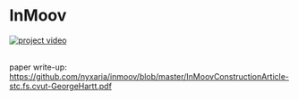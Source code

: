 # InMoov
[![project video](https://i.imgur.com/9aotSNi.jpg)](https://vimeo.com/283325798)
<br><br>

paper write-up: https://github.com/nyxaria/inmoov/blob/master/InMoovConstructionArticle-stc.fs.cvut-GeorgeHartt.pdf
